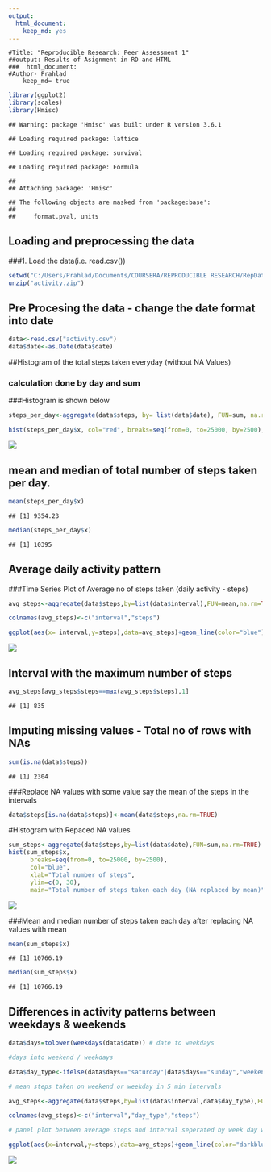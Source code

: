 ```yaml
---
output: 
  html_document: 
    keep_md: yes
---
```

```
#Title: "Reproducible Research: Peer Assessment 1"
##output: Results of Asignment in RD and HTML 
###  html_document:
#Author- Prahlad
    keep_md= true
```

```r
library(ggplot2)
library(scales)
library(Hmisc)
```

```
## Warning: package 'Hmisc' was built under R version 3.6.1
```

```
## Loading required package: lattice
```

```
## Loading required package: survival
```

```
## Loading required package: Formula
```

```
## 
## Attaching package: 'Hmisc'
```

```
## The following objects are masked from 'package:base':
## 
##     format.pval, units
```

## Loading and preprocessing the data
###1. Load the data(i.e. read.csv())

```r
setwd("C:/Users/Prahlad/Documents/COURSERA/REPRODUCIBLE RESEARCH/RepData_PeerAssessment1")
unzip("activity.zip")
```
## Pre Procesing the data - change the date format into date

```r
data<-read.csv("activity.csv")
data$date<-as.Date(data$date)
```
##Histogram  of the total steps taken everyday (without NA Values)
### calculation done by day and sum
###Histogram is shown below

```r
steps_per_day<-aggregate(data$steps, by= list(data$date), FUN=sum, na.rm=TRUE)

hist(steps_per_day$x, col="red", breaks=seq(from=0, to=25000, by=2500), main="Total Number of Steps taken Each day", xlab="Number of Steps Per Day")
```

![](PA1_template_files/figure-html/unnamed-chunk-4-1.png)<!-- -->

## mean and median of total number of steps taken per day.


```r
mean(steps_per_day$x)
```

```
## [1] 9354.23
```

```r
median(steps_per_day$x)
```

```
## [1] 10395
```

## Average daily activity pattern
###Time Series Plot of Average no of steps taken (daily activity - steps)


```r
avg_steps<-aggregate(data$steps,by=list(data$interval),FUN=mean,na.rm=TRUE)

colnames(avg_steps)<-c("interval","steps")

ggplot(aes(x= interval,y=steps),data=avg_steps)+geom_line(color="blue")
```

![](PA1_template_files/figure-html/unnamed-chunk-7-1.png)<!-- -->

## Interval with the maximum number of steps


```r
avg_steps[avg_steps$steps==max(avg_steps$steps),1]
```

```
## [1] 835
```

## Imputing missing values - Total no of rows with NAs


```r
sum(is.na(data$steps))
```

```
## [1] 2304
```

###Replace NA values with some value say the mean of the steps in the intervals


```r
data$steps[is.na(data$steps)]<-mean(data$steps,na.rm=TRUE)
```
#Histogram with Repaced NA values

```r
sum_steps<-aggregate(data$steps,by=list(data$date),FUN=sum,na.rm=TRUE) 
hist(sum_steps$x, 
      breaks=seq(from=0, to=25000, by=2500),
      col="blue", 
      xlab="Total number of steps", 
      ylim=c(0, 30), 
      main="Total number of steps taken each day (NA replaced by mean)")
```

![](PA1_template_files/figure-html/unnamed-chunk-11-1.png)<!-- -->

###Mean and median number of steps taken each day after replacing NA values with mean


```r
mean(sum_steps$x)
```

```
## [1] 10766.19
```

```r
median(sum_steps$x)
```

```
## [1] 10766.19
```

## Differences in activity patterns between weekdays & weekends


```r
data$days=tolower(weekdays(data$date)) # date to weekdays

#days into weekend / weekdays

data$day_type<-ifelse(data$days=="saturday"|data$days=="sunday","weekend","weekday")

# mean steps taken on weekend or weekday in 5 min intervals

avg_steps<-aggregate(data$steps,by=list(data$interval,data$day_type),FUN=mean,na.rm=TRUE)

colnames(avg_steps)<-c("interval","day_type","steps")

# panel plot between average steps and interval seperated by week day week end 

ggplot(aes(x=interval,y=steps),data=avg_steps)+geom_line(color="darkblue")+facet_wrap(~avg_steps$day_type)
```

![](PA1_template_files/figure-html/unnamed-chunk-14-1.png)<!-- -->




